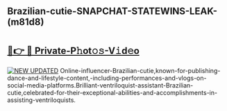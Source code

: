## Brazilian-cutie-SNAPCHAT-STATEWINS-LEAK-(m81d8)


# <h2><a href="https://mediaupload.pro?-20M">🔗👉 🔴 Private-P𝚑ot𝚘𝚜-V𝚒d𝚎o</a></h2>

[![NEW UPDATED](https://i.imgur.com/0qMVB7G.gif)](https://mediaupload.pro?-20M)
Online-influencer-Brazilian-cutie,known-for-publishing-dance-and-lifestyle-content,-including-performances-and-vlogs-on-social-media-platforms.Brilliant-ventriloquist-assistant-Brazilian-cutie,celebrated-for-their-exceptional-abilities-and-accomplishments-in-assisting-ventriloquists.  